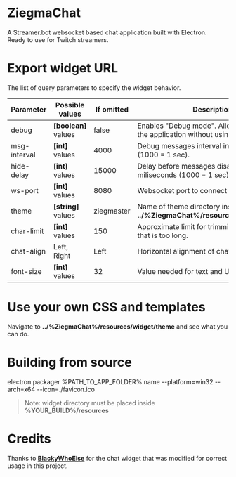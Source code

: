 # ZiegmaChat
A Streamer.bot websocket based chat application built with Electron.  
Ready to use for Twitch streamers.

# Export widget URL
The list of query parameters to specify the widget behavior.

| **Parameter** | **Possible values** | If omitted | **Description** |
| ------ | ------ | ------ | ------ |
| debug | **[boolean]** values | false | Enables "Debug mode". Allows you to test the application without using a real chat. |
| msg-interval | **[int]** values | 4000 | Debug messages interval in miliseconds (1000 = 1 sec). |
| hide-delay | **[int]** values | 15000 | Delay before messages disappear in miliseconds (1000 = 1 sec). |
| ws-port | **[int]** values | 8080 | Websocket port to connect to Streamer.bot |
| theme | **[string]** values | ziegmaster | Name of theme directory inside **../%ZiegmaChat%/resources/widget/theme** |
| char-limit | **[int]** values | 150 | Approximate limit for trimming a message that is too long. |
| chat-align | Left, Right | Left | Horizontal alignment of chat messages. |
| font-size | **[int]** values | 32 | Value needed for text and UI scaling. |

# Use your own CSS and templates
Navigate to **../%ZiegmaChat%/resources/widget/theme** and see what you can do.

# Building from source
electron packager %PATH_TO_APP_FOLDER% name --platform=win32 --arch=x64 --icon=./favicon.ico
> Note: widget directory must be placed inside **%YOUR_BUILD%/resources**

# Credits
Thanks to [**BlackyWhoElse**](https://github.com/BlackyWhoElse/streamer.bot-actions) for the chat widget that was modified for correct usage in this project.
